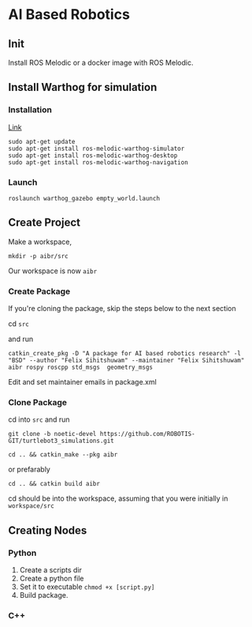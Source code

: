 # AI Based Robotics
## Init
Install ROS Melodic or a docker image with ROS Melodic.

## Install Warthog for simulation
### Installation
[Link](http://www.clearpathrobotics.com/assets/guides/melodic/ros/Drive%20a%20Warthog.html)
```
sudo apt-get update
sudo apt-get install ros-melodic-warthog-simulator
sudo apt-get install ros-melodic-warthog-desktop
sudo apt-get install ros-melodic-warthog-navigation
```
### Launch
```
roslaunch warthog_gazebo empty_world.launch
```

## Create Project

Make a workspace, 
```
mkdir -p aibr/src
```

Our workspace is now `aibr`

### Create Package 
If you're cloning the package, skip the steps below to the next section

cd `src`

and run
```
catkin_create_pkg -D "A package for AI based robotics research" -l "BSD" --author "Felix Sihitshuwam" --maintainer "Felix Sihitshuwam" aibr rospy roscpp std_msgs  geometry_msgs
```

Edit and set maintainer emails in package.xml

### Clone Package
cd into `src` and run

```
git clone -b noetic-devel https://github.com/ROBOTIS-GIT/turtlebot3_simulations.git
```

```
cd .. && catkin_make --pkg aibr
```
or prefarably
```
cd .. && catkin build aibr
```
cd should be into the workspace, assuming that you were initially in `workspace/src`

## Creating Nodes
### Python
1. Create a scripts dir
2. Create a python file
3. Set it to executable `chmod +x [script.py]`
4. Build package.

### C++